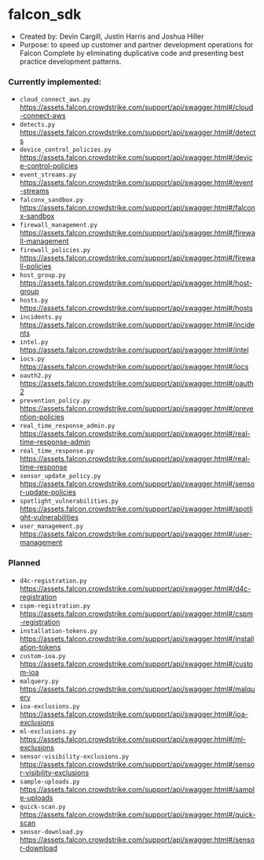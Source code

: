 # falcon_sdk
+ Created by: Devin Cargill, Justin Harris and Joshua Hiller
+ Purpose: to speed up customer and partner development operations for Falcon Complete by eliminating duplicative code and presenting best practice development patterns.

### Currently implemented:
+ `cloud_connect_aws.py` https://assets.falcon.crowdstrike.com/support/api/swagger.html#/cloud-connect-aws
+ `detects.py` https://assets.falcon.crowdstrike.com/support/api/swagger.html#/detects
+ `device_control_policies.py` https://assets.falcon.crowdstrike.com/support/api/swagger.html#/device-control-policies
+ `event_streams.py` https://assets.falcon.crowdstrike.com/support/api/swagger.html#/event-streams
+ `falconx_sandbox.py` https://assets.falcon.crowdstrike.com/support/api/swagger.html#/falconx-sandbox
+ `firewall_management.py` https://assets.falcon.crowdstrike.com/support/api/swagger.html#/firewall-management
+ `firewall_policies.py` https://assets.falcon.crowdstrike.com/support/api/swagger.html#/firewall-policies
+ `host_group.py` https://assets.falcon.crowdstrike.com/support/api/swagger.html#/host-group
+ `hosts.py` https://assets.falcon.crowdstrike.com/support/api/swagger.html#/hosts
+ `incidents.py` https://assets.falcon.crowdstrike.com/support/api/swagger.html#/incidents
+ `intel.py` https://assets.falcon.crowdstrike.com/support/api/swagger.html#/intel
+ `iocs.py` https://assets.falcon.crowdstrike.com/support/api/swagger.html#/iocs
+ `oauth2.py` https://assets.falcon.crowdstrike.com/support/api/swagger.html#/oauth2
+ `prevention_policy.py` https://assets.falcon.crowdstrike.com/support/api/swagger.html#/prevention-policies
+ `real_time_response_admin.py` https://assets.falcon.crowdstrike.com/support/api/swagger.html#/real-time-response-admin
+ `real_time_response.py` https://assets.falcon.crowdstrike.com/support/api/swagger.html#/real-time-response
+ `sensor_update_policy.py` https://assets.falcon.crowdstrike.com/support/api/swagger.html#/sensor-update-policies
+ `spotlight_vulnerabilities.py` https://assets.falcon.crowdstrike.com/support/api/swagger.html#/spotlight-vulnerabilities
+ `user_management.py` https://assets.falcon.crowdstrike.com/support/api/swagger.html#/user-management

### Planned
+ `d4c-registration.py` https://assets.falcon.crowdstrike.com/support/api/swagger.html#/d4c-registration
+ `cspm-registration.py` https://assets.falcon.crowdstrike.com/support/api/swagger.html#/cspm-registration
+ `installation-tokens.py` https://assets.falcon.crowdstrike.com/support/api/swagger.html#/installation-tokens
+ `custom-ioa.py` https://assets.falcon.crowdstrike.com/support/api/swagger.html#/custom-ioa
+ `malquery.py` https://assets.falcon.crowdstrike.com/support/api/swagger.html#/malquery
+ `ioa-exclusions.py` https://assets.falcon.crowdstrike.com/support/api/swagger.html#/ioa-exclusions
+ `ml-exclusions.py` https://assets.falcon.crowdstrike.com/support/api/swagger.html#/ml-exclusions
+ `sensor-visibility-exclusions.py` https://assets.falcon.crowdstrike.com/support/api/swagger.html#/sensor-visibility-exclusions
+ `sample-uploads.py` https://assets.falcon.crowdstrike.com/support/api/swagger.html#/sample-uploads
+ `quick-scan.py` https://assets.falcon.crowdstrike.com/support/api/swagger.html#/quick-scan
+ `sensor-download.py` https://assets.falcon.crowdstrike.com/support/api/swagger.html#/sensor-download

